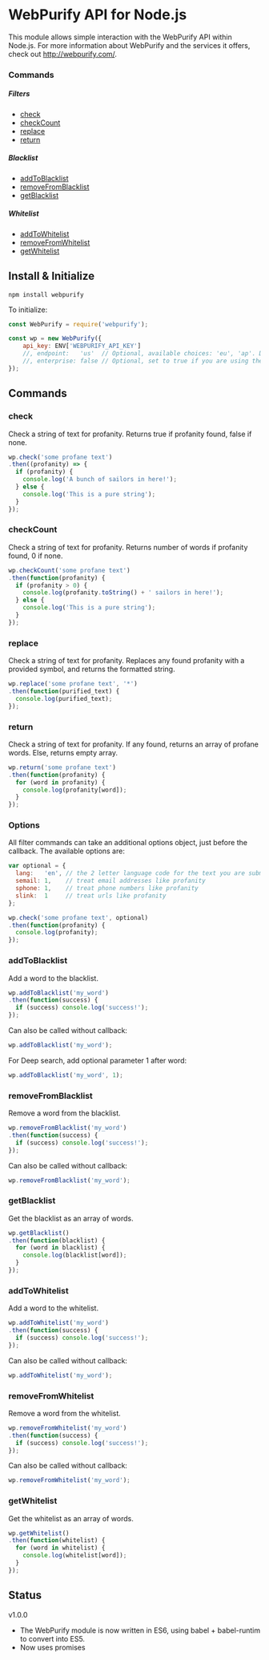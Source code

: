 WebPurify API for Node.js
=========================

This module allows simple interaction with the WebPurify API within Node.js. For more information about WebPurify and the services it offers, check out http://webpurify.com/.

### Commands

##### Filters
* [check](#check)
* [checkCount](#checkCount)
* [replace](#replace)
* [return](#return)

##### Blacklist
* [addToBlacklist](#addToBlacklist)
* [removeFromBlacklist](#removeFromBlacklist)
* [getBlacklist](#getBlacklist)

##### Whitelist
* [addToWhitelist](#addToWhitelist)
* [removeFromWhitelist](#removeFromWhitelist)
* [getWhitelist](#getWhitelist)


Install & Initialize
--------------------

`npm install webpurify`

To initialize:

```js
const WebPurify = require('webpurify');

const wp = new WebPurify({
    api_key: ENV['WEBPURIFY_API_KEY']
    //, endpoint:   'us'  // Optional, available choices: 'eu', 'ap'. Default: 'us'.
    //, enterprise: false // Optional, set to true if you are using the enterprise API, allows SSL
});
```

Commands
--------

### check ###

Check a string of text for profanity. Returns true if profanity found, false if none.

```js
wp.check('some profane text')
.then((profanity) => {
  if (profanity) {
    console.log('A bunch of sailors in here!');
  } else {
    console.log('This is a pure string');
  }
});
```

### checkCount ###

Check a string of text for profanity. Returns number of words if profanity found, 0 if none.

```js
wp.checkCount('some profane text')
.then(function(profanity) {
  if (profanity > 0) {
    console.log(profanity.toString() + ' sailors in here!');
  } else {
    console.log('This is a pure string');
  }
});
```

### replace ###
Check a string of text for profanity. Replaces any found profanity with a provided symbol, and returns the formatted string.

```js
wp.replace('some profane text', '*')
.then(function(purified_text) {
  console.log(purified_text);
});
```

### return ###
Check a string of text for profanity. If any found, returns an array of profane words. Else, returns empty array.

```js
wp.return('some profane text')
.then(function(profanity) {
  for (word in profanity) {
    console.log(profanity[word]);
  }
});
```


### Options ###
All filter commands can take an additional options object, just before the callback. The available options are:

```js
var optional = {
  lang:   'en', // the 2 letter language code for the text you are submitting
  semail: 1,    // treat email addresses like profanity
  sphone: 1,    // treat phone numbers like profanity
  slink:  1     // treat urls like profanity
};

wp.check('some profane text', optional)
.then(function(profanity) {
  console.log(profanity);
});
```

### addToBlacklist ###
Add a word to the blacklist.

```js
wp.addToBlacklist('my_word')
.then(function(success) {
  if (success) console.log('success!');
});
```

Can also be called without callback:

```js
wp.addToBlacklist('my_word');
```

For Deep search, add optional parameter 1 after word:

```js
wp.addToBlacklist('my_word', 1);
```


### removeFromBlacklist ###
Remove a word from the blacklist.

```js
wp.removeFromBlacklist('my_word')
.then(function(success) {
  if (success) console.log('success!');
});
```

Can also be called without callback:

```js
wp.removeFromBlacklist('my_word');
```

### getBlacklist ###
Get the blacklist as an array of words.

```js
wp.getBlacklist()
.then(function(blacklist) {
  for (word in blacklist) {
    console.log(blacklist[word]);
  }
});
```


### addToWhitelist ###
Add a word to the whitelist.

```js
wp.addToWhitelist('my_word')
.then(function(success) {
  if (success) console.log('success!');
});
```

Can also be called without callback:

```js
wp.addToWhitelist('my_word');
```


### removeFromWhitelist ###
Remove a word from the whitelist.

```js
wp.removeFromWhitelist('my_word')
.then(function(success) {
  if (success) console.log('success!');
});
```

Can also be called without callback:

```js
wp.removeFromWhitelist('my_word');
```

### getWhitelist ###
Get the whitelist as an array of words.

```js
wp.getWhitelist()
.then(function(whitelist) {
  for (word in whitelist) {
    console.log(whitelist[word]);
  }
});
```


Status
------
v1.0.0

 - The WebPurify module is now written in ES6, using babel + babel-runtim to convert into ES5.
 - Now uses promises
